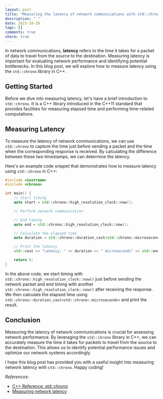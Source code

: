 ```yaml
---
layout: post
title: "Measuring the latency of network communications with std::chrono"
description: " "
date: 2023-10-20
tags: []
comments: true
share: true
---
```


In network communications, **latency** refers to the time it takes for a packet of data to travel from the source to the destination. Measuring latency is important for evaluating network performance and identifying potential bottlenecks. In this blog post, we will explore how to measure latency using the `std::chrono` library in C++.

## Getting Started

Before we dive into measuring latency, let's have a brief introduction to `std::chrono`. It is a C++ library introduced in the C++11 standard that provides facilities for measuring elapsed time and performing time-related computations.

## Measuring Latency

To measure the latency of network communications, we can use `std::chrono` to capture the time just before sending a packet and the time when the corresponding response is received. By calculating the difference between these two timestamps, we can determine the latency.

Here's an example code snippet that demonstrates how to measure latency using `std::chrono` in C++:

```cpp
#include <iostream>
#include <chrono>

int main() {
    // Start timing
    auto start = std::chrono::high_resolution_clock::now();

    // Perform network communication

    // End timing
    auto end = std::chrono::high_resolution_clock::now();

    // Calculate the elapsed time
    auto duration = std::chrono::duration_cast<std::chrono::microseconds>(end - start).count();

    // Print the latency
    std::cout << "Latency: " << duration << " microseconds" << std::endl;

    return 0;
}
```

In the above code, we start timing with `std::chrono::high_resolution_clock::now()` just before sending the network packet and end timing with another `std::chrono::high_resolution_clock::now()` after receiving the response. We then calculate the elapsed time using `std::chrono::duration_cast<std::chrono::microseconds>` and print the result.

## Conclusion

Measuring the latency of network communications is crucial for assessing network performance. By leveraging the `std::chrono` library in C++, we can accurately measure the time it takes for packets to travel from the source to the destination. This allows us to identify potential performance issues and optimize our network systems accordingly.

I hope this blog post has provided you with a useful insight into measuring network latency with `std::chrono`. Happy coding!

_References:_
- [C++ Reference: std::chrono](https://en.cppreference.com/w/cpp/chrono)
- [Measuring network latency](https://en.wikipedia.org/wiki/Latency_(engineering))